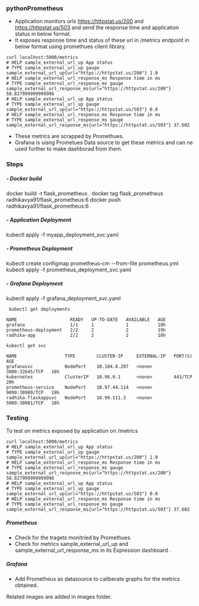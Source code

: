 ### pythonPrometheus

- Application monitors urls https://httpstat.us/200 and https://httpstat.us/503
and send the response time and application status in below format.
- It exposes response time and status of these url in /metrics endpoint in below format using promethues client library.
```
curl localhost:5000/metrics
# HELP sample_external_url_up App status
# TYPE sample_external_url_up gauge
sample_external_url_up{url="https://httpstat.us/200"} 1.0
# HELP sample_external_url_response_ms Response time in ms
# TYPE sample_external_url_response_ms gauge
sample_external_url_response_ms{url="https://httpstat.us/200"} 58.827999999999996
# HELP sample_external_url_up App status
# TYPE sample_external_url_up gauge
sample_external_url_up{url="https://httpstat.us/503"} 0.0
# HELP sample_external_url_response_ms Response time in ms
# TYPE sample_external_url_response_ms gauge
sample_external_url_response_ms{url="https://httpstat.us/503"} 37.602
```
- These metrics are scrapped by Promethues.
- Grafana is uisng Prometues Data source to get these metrics and can ne used further to make dashborad from them.


### Steps
##### - Docker build
docker build -t flask_prometheus .
docker tag flask_prometheus radhikavya91/flask_prometheus:6
docker push radhikavya91/flask_prometheus:6

##### - Application Deployment
kubectl apply -f myapp_deployment_svc.yaml

##### - Prometheus Deployment
kubectl create configmap prometheus-cm --from-file prometheus.yml
kubectl apply -f prometheus_deployment_svc.yaml

##### - Grafana Deployment
kubectl apply -f grafana_deployment_svc.yaml

```
 kubectl get deployments
 
NAME                    READY   UP-TO-DATE   AVAILABLE   AGE
grafana                 1/1     1            1           18h
prometheus-deployment   2/2     2            2           19h
radhika-app             2/2     2            2           18h

kubectl get svc

NAME                  TYPE        CLUSTER-IP     EXTERNAL-IP   PORT(S)          AGE
grafanasvc            NodePort    10.104.8.207   <none>        3000:32645/TCP   18h
kubernetes            ClusterIP   10.96.0.1      <none>        443/TCP          20h
prometheus-service    NodePort    10.97.44.114   <none>        9090:30900/TCP   19h
radhika-flaskappsvc   NodePort    10.99.111.3    <none>        5000:30901/TCP   18h
```

### Testing
To test on metrics exposed by application on /metrics
```
curl localhost:5000/metrics
# HELP sample_external_url_up App status
# TYPE sample_external_url_up gauge
sample_external_url_up{url="https://httpstat.us/200"} 1.0
# HELP sample_external_url_response_ms Response time in ms
# TYPE sample_external_url_response_ms gauge
sample_external_url_response_ms{url="https://httpstat.us/200"} 58.827999999999996
# HELP sample_external_url_up App status
# TYPE sample_external_url_up gauge
sample_external_url_up{url="https://httpstat.us/503"} 0.0
# HELP sample_external_url_response_ms Response time in ms
# TYPE sample_external_url_response_ms gauge
sample_external_url_response_ms{url="https://httpstat.us/503"} 37.602
```
##### Prometheus 
- Check for the tragets monitried by Promethues.
- Check for metrics sample_external_url_up and sample_external_url_response_ms in its Expression dashboard .


##### Grafana
- Add Prometheus as datasource to caliberate graphs for the metrics obtained.

Related images are added in images folder.

